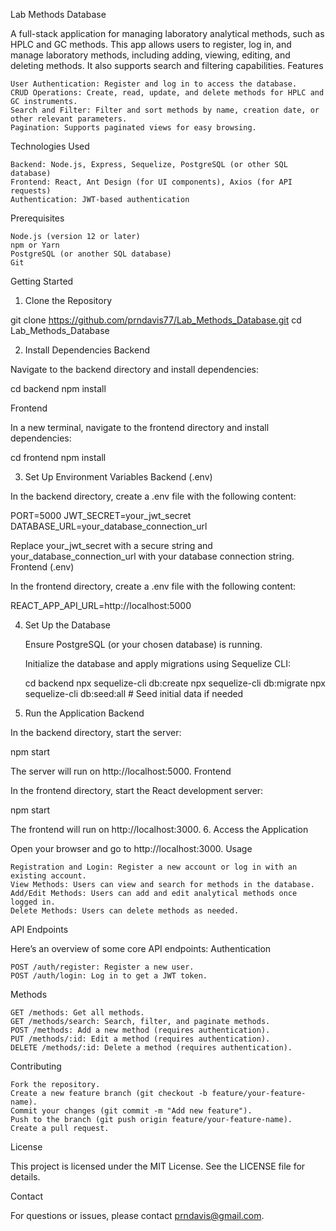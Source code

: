 Lab Methods Database

A full-stack application for managing laboratory analytical methods, such as HPLC and GC methods. This app allows users to register, log in, and manage laboratory methods, including adding, viewing, editing, and deleting methods. It also supports search and filtering capabilities.
Features

    User Authentication: Register and log in to access the database.
    CRUD Operations: Create, read, update, and delete methods for HPLC and GC instruments.
    Search and Filter: Filter and sort methods by name, creation date, or other relevant parameters.
    Pagination: Supports paginated views for easy browsing.

Technologies Used

    Backend: Node.js, Express, Sequelize, PostgreSQL (or other SQL database)
    Frontend: React, Ant Design (for UI components), Axios (for API requests)
    Authentication: JWT-based authentication

Prerequisites

    Node.js (version 12 or later)
    npm or Yarn
    PostgreSQL (or another SQL database)
    Git

Getting Started
1. Clone the Repository

git clone https://github.com/prndavis77/Lab_Methods_Database.git
cd Lab_Methods_Database

2. Install Dependencies
Backend

Navigate to the backend directory and install dependencies:

cd backend
npm install

Frontend

In a new terminal, navigate to the frontend directory and install dependencies:

cd frontend
npm install

3. Set Up Environment Variables
Backend (.env)

In the backend directory, create a .env file with the following content:

PORT=5000
JWT_SECRET=your_jwt_secret
DATABASE_URL=your_database_connection_url

Replace your_jwt_secret with a secure string and your_database_connection_url with your database connection string.
Frontend (.env)

In the frontend directory, create a .env file with the following content:

REACT_APP_API_URL=http://localhost:5000

4. Set Up the Database

    Ensure PostgreSQL (or your chosen database) is running.

    Initialize the database and apply migrations using Sequelize CLI:

    cd backend
    npx sequelize-cli db:create
    npx sequelize-cli db:migrate
    npx sequelize-cli db:seed:all # Seed initial data if needed

5. Run the Application
Backend

In the backend directory, start the server:

npm start

The server will run on http://localhost:5000.
Frontend

In the frontend directory, start the React development server:

npm start

The frontend will run on http://localhost:3000.
6. Access the Application

Open your browser and go to http://localhost:3000.
Usage

    Registration and Login: Register a new account or log in with an existing account.
    View Methods: Users can view and search for methods in the database.
    Add/Edit Methods: Users can add and edit analytical methods once logged in.
    Delete Methods: Users can delete methods as needed.

API Endpoints

Here’s an overview of some core API endpoints:
Authentication

    POST /auth/register: Register a new user.
    POST /auth/login: Log in to get a JWT token.

Methods

    GET /methods: Get all methods.
    GET /methods/search: Search, filter, and paginate methods.
    POST /methods: Add a new method (requires authentication).
    PUT /methods/:id: Edit a method (requires authentication).
    DELETE /methods/:id: Delete a method (requires authentication).

Contributing

    Fork the repository.
    Create a new feature branch (git checkout -b feature/your-feature-name).
    Commit your changes (git commit -m "Add new feature").
    Push to the branch (git push origin feature/your-feature-name).
    Create a pull request.

License

This project is licensed under the MIT License. See the LICENSE file for details.

Contact

For questions or issues, please contact prndavis@gmail.com.
